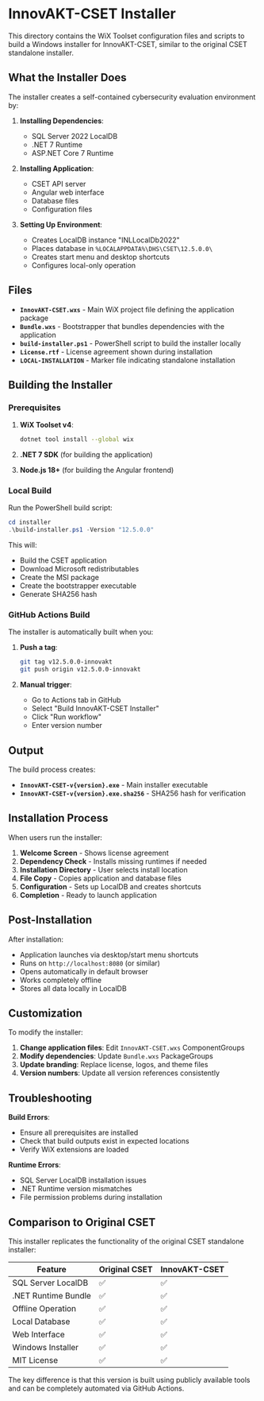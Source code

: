 # InnovAKT-CSET Installer

This directory contains the WiX Toolset configuration files and scripts to build a Windows installer for InnovAKT-CSET, similar to the original CSET standalone installer.

## What the Installer Does

The installer creates a self-contained cybersecurity evaluation environment by:

1. **Installing Dependencies**:
   - SQL Server 2022 LocalDB
   - .NET 7 Runtime
   - ASP.NET Core 7 Runtime

2. **Installing Application**:
   - CSET API server
   - Angular web interface
   - Database files
   - Configuration files

3. **Setting Up Environment**:
   - Creates LocalDB instance "INLLocalDb2022"
   - Places database in `%LOCALAPPDATA%\DHS\CSET\12.5.0.0\`
   - Creates start menu and desktop shortcuts
   - Configures local-only operation

## Files

- **`InnovAKT-CSET.wxs`** - Main WiX project file defining the application package
- **`Bundle.wxs`** - Bootstrapper that bundles dependencies with the application
- **`build-installer.ps1`** - PowerShell script to build the installer locally
- **`License.rtf`** - License agreement shown during installation
- **`LOCAL-INSTALLATION`** - Marker file indicating standalone installation

## Building the Installer

### Prerequisites

1. **WiX Toolset v4**:
   ```bash
   dotnet tool install --global wix
   ```

2. **.NET 7 SDK** (for building the application)

3. **Node.js 18+** (for building the Angular frontend)

### Local Build

Run the PowerShell build script:

```powershell
cd installer
.\build-installer.ps1 -Version "12.5.0.0"
```

This will:
- Build the CSET application
- Download Microsoft redistributables
- Create the MSI package
- Create the bootstrapper executable
- Generate SHA256 hash

### GitHub Actions Build

The installer is automatically built when you:

1. **Push a tag**:
   ```bash
   git tag v12.5.0.0-innovakt
   git push origin v12.5.0.0-innovakt
   ```

2. **Manual trigger**:
   - Go to Actions tab in GitHub
   - Select "Build InnovAKT-CSET Installer"
   - Click "Run workflow"
   - Enter version number

## Output

The build process creates:

- **`InnovAKT-CSET-v{version}.exe`** - Main installer executable
- **`InnovAKT-CSET-v{version}.exe.sha256`** - SHA256 hash for verification

## Installation Process

When users run the installer:

1. **Welcome Screen** - Shows license agreement
2. **Dependency Check** - Installs missing runtimes if needed
3. **Installation Directory** - User selects install location
4. **File Copy** - Copies application and database files
5. **Configuration** - Sets up LocalDB and creates shortcuts
6. **Completion** - Ready to launch application

## Post-Installation

After installation:
- Application launches via desktop/start menu shortcuts
- Runs on `http://localhost:8080` (or similar)
- Opens automatically in default browser
- Works completely offline
- Stores all data locally in LocalDB

## Customization

To modify the installer:

1. **Change application files**: Edit `InnovAKT-CSET.wxs` ComponentGroups
2. **Modify dependencies**: Update `Bundle.wxs` PackageGroups
3. **Update branding**: Replace license, logos, and theme files
4. **Version numbers**: Update all version references consistently

## Troubleshooting

**Build Errors**:
- Ensure all prerequisites are installed
- Check that build outputs exist in expected locations
- Verify WiX extensions are loaded

**Runtime Errors**:
- SQL Server LocalDB installation issues
- .NET Runtime version mismatches
- File permission problems during installation

## Comparison to Original CSET

This installer replicates the functionality of the original CSET standalone installer:

| Feature | Original CSET | InnovAKT-CSET |
|---------|---------------|---------------|
| SQL Server LocalDB | ✅ | ✅ |
| .NET Runtime Bundle | ✅ | ✅ |
| Offline Operation | ✅ | ✅ |
| Local Database | ✅ | ✅ |
| Web Interface | ✅ | ✅ |
| Windows Installer | ✅ | ✅ |
| MIT License | ✅ | ✅ |

The key difference is that this version is built using publicly available tools and can be completely automated via GitHub Actions.